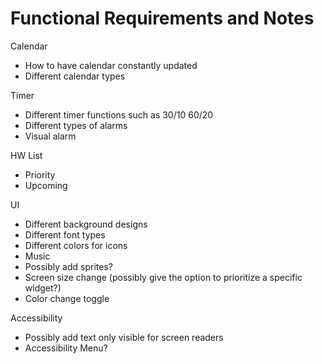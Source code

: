 # Functional Requirements and Notes

Calendar
- How to have calendar constantly updated
- Different calendar types

Timer
- Different timer functions such as 30/10 60/20
- Different types of alarms
- Visual alarm

HW List
- Priority
- Upcoming

UI
- Different background designs
- Different font types
- Different colors for icons
- Music
- Possibly add sprites?
- Screen size change (possibly give the option to prioritize a specific widget?)
- Color change toggle

Accessibility
- Possibly add text only visible for screen readers
- Accessibility Menu?
